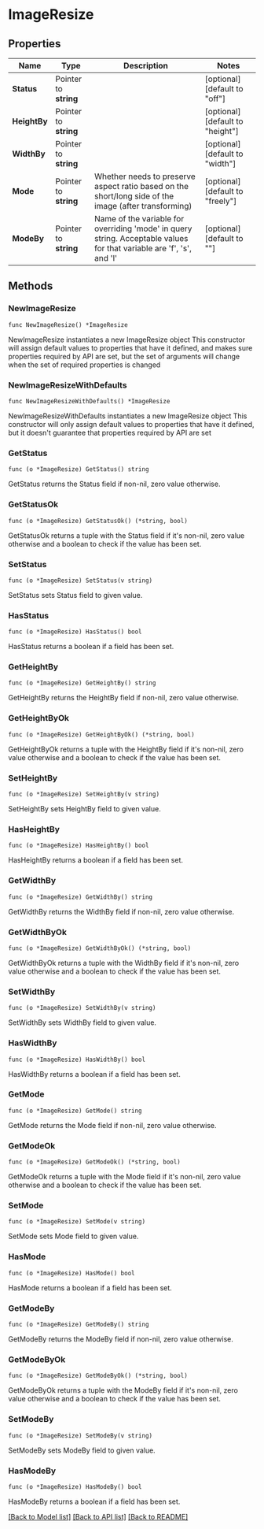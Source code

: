 # ImageResize

## Properties

Name | Type | Description | Notes
------------ | ------------- | ------------- | -------------
**Status** | Pointer to **string** |  | [optional] [default to "off"]
**HeightBy** | Pointer to **string** |  | [optional] [default to "height"]
**WidthBy** | Pointer to **string** |  | [optional] [default to "width"]
**Mode** | Pointer to **string** | Whether needs to preserve aspect ratio based on the short/long side of the image (after transforming) | [optional] [default to "freely"]
**ModeBy** | Pointer to **string** | Name of the variable for overriding &#39;mode&#39; in query string. Acceptable values for that variable are &#39;f&#39;, &#39;s&#39;, and &#39;l&#39; | [optional] [default to ""]

## Methods

### NewImageResize

`func NewImageResize() *ImageResize`

NewImageResize instantiates a new ImageResize object
This constructor will assign default values to properties that have it defined,
and makes sure properties required by API are set, but the set of arguments
will change when the set of required properties is changed

### NewImageResizeWithDefaults

`func NewImageResizeWithDefaults() *ImageResize`

NewImageResizeWithDefaults instantiates a new ImageResize object
This constructor will only assign default values to properties that have it defined,
but it doesn't guarantee that properties required by API are set

### GetStatus

`func (o *ImageResize) GetStatus() string`

GetStatus returns the Status field if non-nil, zero value otherwise.

### GetStatusOk

`func (o *ImageResize) GetStatusOk() (*string, bool)`

GetStatusOk returns a tuple with the Status field if it's non-nil, zero value otherwise
and a boolean to check if the value has been set.

### SetStatus

`func (o *ImageResize) SetStatus(v string)`

SetStatus sets Status field to given value.

### HasStatus

`func (o *ImageResize) HasStatus() bool`

HasStatus returns a boolean if a field has been set.

### GetHeightBy

`func (o *ImageResize) GetHeightBy() string`

GetHeightBy returns the HeightBy field if non-nil, zero value otherwise.

### GetHeightByOk

`func (o *ImageResize) GetHeightByOk() (*string, bool)`

GetHeightByOk returns a tuple with the HeightBy field if it's non-nil, zero value otherwise
and a boolean to check if the value has been set.

### SetHeightBy

`func (o *ImageResize) SetHeightBy(v string)`

SetHeightBy sets HeightBy field to given value.

### HasHeightBy

`func (o *ImageResize) HasHeightBy() bool`

HasHeightBy returns a boolean if a field has been set.

### GetWidthBy

`func (o *ImageResize) GetWidthBy() string`

GetWidthBy returns the WidthBy field if non-nil, zero value otherwise.

### GetWidthByOk

`func (o *ImageResize) GetWidthByOk() (*string, bool)`

GetWidthByOk returns a tuple with the WidthBy field if it's non-nil, zero value otherwise
and a boolean to check if the value has been set.

### SetWidthBy

`func (o *ImageResize) SetWidthBy(v string)`

SetWidthBy sets WidthBy field to given value.

### HasWidthBy

`func (o *ImageResize) HasWidthBy() bool`

HasWidthBy returns a boolean if a field has been set.

### GetMode

`func (o *ImageResize) GetMode() string`

GetMode returns the Mode field if non-nil, zero value otherwise.

### GetModeOk

`func (o *ImageResize) GetModeOk() (*string, bool)`

GetModeOk returns a tuple with the Mode field if it's non-nil, zero value otherwise
and a boolean to check if the value has been set.

### SetMode

`func (o *ImageResize) SetMode(v string)`

SetMode sets Mode field to given value.

### HasMode

`func (o *ImageResize) HasMode() bool`

HasMode returns a boolean if a field has been set.

### GetModeBy

`func (o *ImageResize) GetModeBy() string`

GetModeBy returns the ModeBy field if non-nil, zero value otherwise.

### GetModeByOk

`func (o *ImageResize) GetModeByOk() (*string, bool)`

GetModeByOk returns a tuple with the ModeBy field if it's non-nil, zero value otherwise
and a boolean to check if the value has been set.

### SetModeBy

`func (o *ImageResize) SetModeBy(v string)`

SetModeBy sets ModeBy field to given value.

### HasModeBy

`func (o *ImageResize) HasModeBy() bool`

HasModeBy returns a boolean if a field has been set.


[[Back to Model list]](../README.md#documentation-for-models) [[Back to API list]](../README.md#documentation-for-api-endpoints) [[Back to README]](../README.md)


